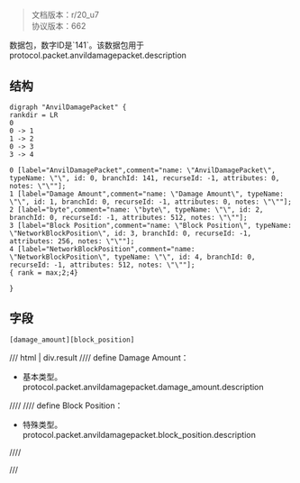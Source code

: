 # <!-- md:samp AnvilDamagePacket -->

> 文档版本：r/20_u7<br/>协议版本：662

<!-- md:samp AnvilDamagePacket -->数据包，数字ID是`141`。该数据包用于protocol.packet.anvildamagepacket.description

## 结构

```viz
digraph "AnvilDamagePacket" {
rankdir = LR
0
0 -> 1
1 -> 2
0 -> 3
3 -> 4

0 [label="AnvilDamagePacket",comment="name: \"AnvilDamagePacket\", typeName: \"\", id: 0, branchId: 141, recurseId: -1, attributes: 0, notes: \"\""];
1 [label="Damage Amount",comment="name: \"Damage Amount\", typeName: \"\", id: 1, branchId: 0, recurseId: -1, attributes: 0, notes: \"\""];
2 [label="byte",comment="name: \"byte\", typeName: \"\", id: 2, branchId: 0, recurseId: -1, attributes: 512, notes: \"\""];
3 [label="Block Position",comment="name: \"Block Position\", typeName: \"NetworkBlockPosition\", id: 3, branchId: 0, recurseId: -1, attributes: 256, notes: \"\""];
4 [label="NetworkBlockPosition",comment="name: \"NetworkBlockPosition\", typeName: \"\", id: 4, branchId: 0, recurseId: -1, attributes: 512, notes: \"\""];
{ rank = max;2;4}

}

```

## 字段

```title='AnvilDamagePacket'
[damage_amount][block_position]
```

/// html | div.result
//// define
Damage Amount：<!-- md:samp byte -->

- 基本类型。protocol.packet.anvildamagepacket.damage_amount.description


////
//// define
Block Position：[<!-- md:samp NetworkBlockPosition -->](../types/networkblockposition.md)

- 特殊类型。protocol.packet.anvildamagepacket.block_position.description


////

///

